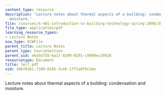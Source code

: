 ```yaml
---
content_type: resource
description: 'Lecture notes about thermal aspects of a building: condensation and
  moisture.'
file: /courses/4-401-introduction-to-building-technology-spring-2006/38b76361710981853ce61ff1a8f9c1be_lec7.pdf
file_type: application/pdf
learning_resource_types:
- Lecture Notes
ocw_type: OCWFile
parent_title: Lecture Notes
parent_type: CourseSection
parent_uid: e6a5d755-6a17-8209-0291-c5009ec19928
resourcetype: Document
title: lec7.pdf
uid: 38b76361-7109-8185-3ce6-1ff1a8f9c1be
---
```

Lecture notes about thermal aspects of a building: condensation and moisture.

